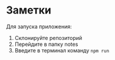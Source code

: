 # Заметки

Для запуска приложения:
1. Склонируйте репозиторий
2. Перейдите в папку notes
3. Введите в терминал команду `npm run`